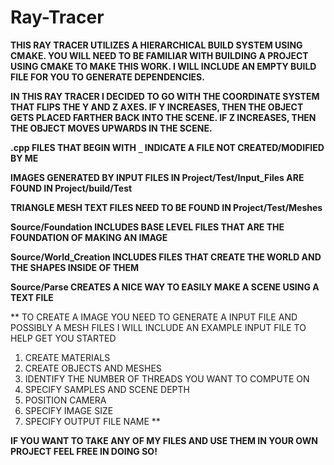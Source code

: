 # Ray-Tracer

**THIS RAY TRACER UTILIZES A HIERARCHICAL BUILD SYSTEM USING CMAKE. YOU WILL NEED TO BE FAMILIAR 
WITH BUILDING A PROJECT USING CMAKE TO MAKE THIS WORK. I WILL INCLUDE AN EMPTY BUILD FILE FOR YOU TO
GENERATE DEPENDENCIES.**

**IN THIS RAY TRACER I DECIDED TO GO WITH THE COORDINATE SYSTEM THAT FLIPS THE Y AND Z AXES. IF Y INCREASES, THEN THE OBJECT GETS
PLACED FARTHER BACK INTO THE SCENE. IF Z INCREASES, THEN THE OBJECT MOVES UPWARDS IN THE SCENE.**

**.cpp FILES THAT BEGIN WITH `_` INDICATE A FILE NOT CREATED/MODIFIED BY ME**

**IMAGES GENERATED BY INPUT FILES IN Project/Test/Input_Files ARE FOUND IN Project/build/Test**

**TRIANGLE MESH TEXT FILES NEED TO BE FOUND IN Project/Test/Meshes**

**Source/Foundation INCLUDES BASE LEVEL FILES THAT ARE THE FOUNDATION OF MAKING AN IMAGE**

**Source/World_Creation INCLUDES FILES THAT CREATE THE WORLD AND THE SHAPES INSIDE OF THEM**

**Source/Parse CREATES A NICE WAY TO EASILY MAKE A SCENE USING A TEXT FILE**

**
TO CREATE A IMAGE YOU NEED TO GENERATE A INPUT FILE AND POSSIBLY A MESH FILES
I WILL INCLUDE AN EXAMPLE INPUT FILE TO HELP GET YOU STARTED
1. CREATE MATERIALS
2. CREATE OBJECTS AND MESHES 
3. IDENTIFY THE NUMBER OF THREADS YOU WANT TO COMPUTE ON
4. SPECIFY SAMPLES AND SCENE DEPTH
5. POSITION CAMERA 
6. SPECIFY IMAGE SIZE
7. SPECIFY OUTPUT FILE NAME
**

**IF YOU WANT TO TAKE ANY OF MY FILES AND USE THEM IN YOUR OWN PROJECT FEEL FREE IN DOING SO!**
